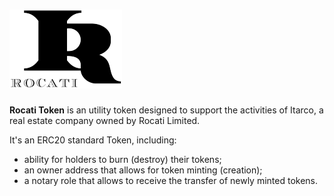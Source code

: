 # <img src="rocati-logo.png" alt="Rocati">

**Rocati Token** is an utility token designed to support the activities of Itarco, a real estate company owned by Rocati Limited.

It's an ERC20 standard Token, including:

 * ability for holders to burn (destroy) their tokens;
 * an owner address that allows for token minting (creation);
 * a notary role that allows to receive the transfer of newly minted tokens.
